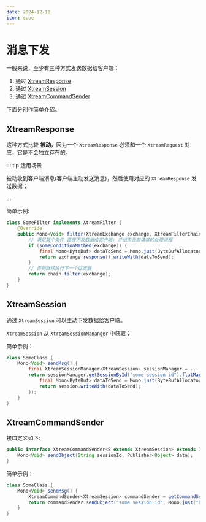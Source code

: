 ```yaml
---
date: 2024-12-10
icon: cube
---
```


# 消息下发

一般来说，至少有三种方式发送数据给客户端：

1. 通过 [XtreamResponse](#xtreamresponse)
2. 通过 [XtreamSession](#xtreamsession)
3. 通过 [XtreamCommandSender](#xtreamcommandsender)

下面分别作简单介绍。

## XtreamResponse

这种方式比较 **被动**，因为一个 `XtreamResponse` 必须和一个 `XtreamRequest` 对应，它是不会独立存在的。

::: tip 适用场景

被动收到客户端消息(客户端主动发送消息)，然后使用对应的 `XtreamResponse` 发送数据；

:::

简单示例:

```java
class SomeFilter implements XtreamFilter {
    @Override
    public Mono<Void> filter(XtreamExchange exchange, XtreamFilterChain chain) {
        // 满足某个条件 直接下发数据给客户端; 并结束当前请求的处理流程
        if (someConditionMathed(exchange)) {
            final Mono<ByteBuf> dataToSend = Mono.just(ByteBufAllocator.DEFAULT.buffer().writeBytes("hello".getBytes()));
            return exchange.response().writeWith(dataToSend);
        }
        // 否则继续执行下一个过滤器
        return chain.filter(exchange);
    }
}
```

## XtreamSession

通过 `XtreamSession` 可以主动下发数据给客户端。

`XtreamSession` 从 `XtreamSessionMananger` 中获取；

简单示例：

```java
class SomeClass {
    Mono<Void> sendMsg() {
        final XtreamSessionManager<XtreamSession> sessionManager = ...;
        return sessionManager.getSessionById("some session id").flatMap(session -> {
            final Mono<ByteBuf> dataToSend = Mono.just(ByteBufAllocator.DEFAULT.buffer().writeBytes("hello".getBytes()));
            return session.writeWith(dataToSend);
        });
    }
}
```

## XtreamCommandSender

接口定义如下:

```java
public interface XtreamCommandSender<S extends XtreamSession> extends InternalXtreamCommandSender<S> {
    Mono<Void> sendObject(String sessionId, Publisher<Object> data);
}
```

简单示例：

```java
class SomeClass {
    Mono<Void> sendMsg() {
        XtreamCommandSender<XtreamSession> commandSender = getCommandSender();
        return commandSender.sendObject("some session id", Mono.just("hello"));
    }
}
```
